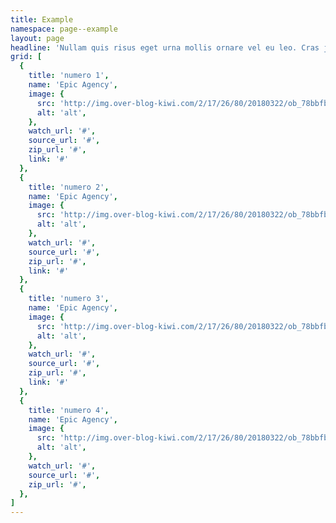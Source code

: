```yaml
---
title: Example
namespace: page--example
layout: page
headline: 'Nullam quis risus eget urna mollis ornare vel eu leo. Cras justo odio, dapibus ac facilisis in, egestas.'
grid: [
  {
    title: 'numero 1',
    name: 'Epic Agency',
    image: {
      src: 'http://img.over-blog-kiwi.com/2/17/26/80/20180322/ob_78bbfb_sombre.jpg',
      alt: 'alt',
    },
    watch_url: '#',
    source_url: '#',
    zip_url: '#',
    link: '#'
  },
  {
    title: 'numero 2',
    name: 'Epic Agency',
    image: {
      src: 'http://img.over-blog-kiwi.com/2/17/26/80/20180322/ob_78bbfb_sombre.jpg',
      alt: 'alt',
    },
    watch_url: '#',
    source_url: '#',
    zip_url: '#',
    link: '#'
  },
  {
    title: 'numero 3',
    name: 'Epic Agency',
    image: {
      src: 'http://img.over-blog-kiwi.com/2/17/26/80/20180322/ob_78bbfb_sombre.jpg',
      alt: 'alt',
    },
    watch_url: '#',
    source_url: '#',
    zip_url: '#',
    link: '#'
  },
  {
    title: 'numero 4',
    name: 'Epic Agency',
    image: {
      src: 'http://img.over-blog-kiwi.com/2/17/26/80/20180322/ob_78bbfb_sombre.jpg',
      alt: 'alt',
    },
    watch_url: '#',
    source_url: '#',
    zip_url: '#',
  },
]
---
```

